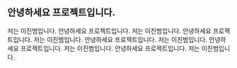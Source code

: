 ## 안녕하세요 프로젝트입니다.
저는 이진범입니다.
안녕하세요 프로젝트입니다.
저는 이진범입니다.
안녕하세요 프로젝트입니다.
저는 이진범입니다.
안녕하세요 프로젝트입니다.
저는 이진범입니다.
안녕하세요 프로젝트입니다.
저는 이진범입니다.
안녕하세요 프로젝트입니다.
저는 이진범입니다.
